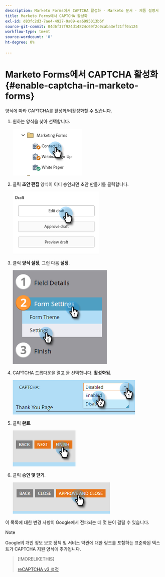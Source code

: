 ```yaml
---
description: Marketo Forms에서 CAPTCHA 활성화 - Marketo 문서 - 제품 설명서
title: Marketo Forms에서 CAPTCHA 활성화
exl-id: d83fc2d3-7ae4-4927-9a09-ea6995013b6f
source-git-commit: 04d6f37f924d14824c69f2c0caba3ef21ff0a124
workflow-type: tm+mt
source-wordcount: '0'
ht-degree: 0%

---
```


# Marketo Forms에서 CAPTCHA 활성화 {#enable-captcha-in-marketo-forms}

양식에 따라 CAPTCHA를 활성화/비활성화할 수 있습니다.

1. 원하는 양식을 찾아 선택합니다.

   ![](assets/enable-captcha-in-marketo-forms-1.png)

1. 클릭 **초안 편집** 양식이 이미 승인되면 초안 만들기를 클릭합니다.

   ![](assets/enable-captcha-in-marketo-forms-2.png)

1. 클릭 **양식 설정**, 그런 다음 **설정**.

   ![](assets/enable-captcha-in-marketo-forms-3.png)

1. CAPTCHA 드롭다운을 열고 을 선택합니다. **활성화됨**.

   ![](assets/enable-captcha-in-marketo-forms-4.png)

1. 클릭 **완료**.

   ![](assets/enable-captcha-in-marketo-forms-5.png)

1. 클릭 **승인 및 닫기**.

   ![](assets/enable-captcha-in-marketo-forms-6.png)

이 목록에 대한 변경 사항이 Google에서 전파되는 데 몇 분이 걸릴 수 있습니다.

>[!NOTE]
>
>Google의 개인 정보 보호 정책 및 서비스 약관에 대한 링크를 포함하는 표준화된 텍스트가 CAPTCHA 지원 양식에 추가됩니다.

>[!MORELIKETHIS]
>
>[reCAPTCHA v3 설정](/help/marketo/product-docs/demand-generation/forms/using-captcha/setting-up-recaptcha-v3.md)
